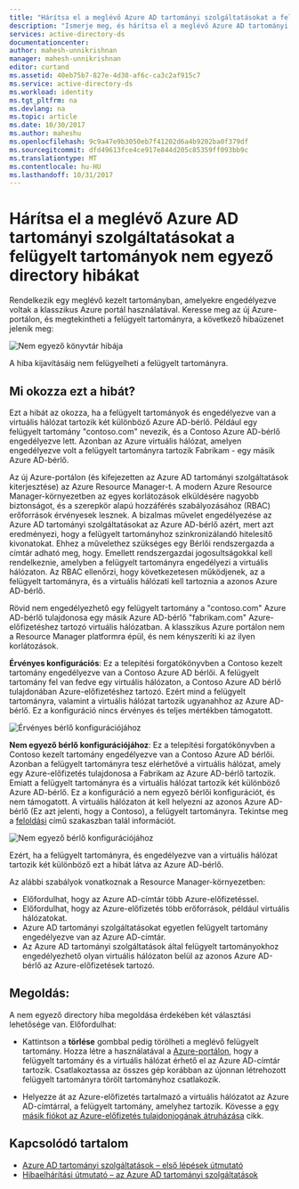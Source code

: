 ```yaml
---
title: "Hárítsa el a meglévő Azure AD tartományi szolgáltatásokat a felügyelt tartományok nem egyező directory hibákat |} Microsoft Docs"
description: "Ismerje meg, és hárítsa el a meglévő Azure AD tartományi szolgáltatásokat a felügyelt tartományok nem egyező directory hibákat"
services: active-directory-ds
documentationcenter: 
author: mahesh-unnikrishnan
manager: mahesh-unnikrishnan
editor: curtand
ms.assetid: 40eb75b7-827e-4d30-af6c-ca3c2af915c7
ms.service: active-directory-ds
ms.workload: identity
ms.tgt_pltfrm: na
ms.devlang: na
ms.topic: article
ms.date: 10/30/2017
ms.author: maheshu
ms.openlocfilehash: 9c9a47e9b3050eb7f41202d6a4b9202ba0f379df
ms.sourcegitcommit: dfd49613fce4ce917e844d205c85359ff093bb9c
ms.translationtype: MT
ms.contentlocale: hu-HU
ms.lasthandoff: 10/31/2017
---
```

# <a name="resolve-mismatched-directory-errors-for-existing-azure-ad-domain-services-managed-domains"></a>Hárítsa el a meglévő Azure AD tartományi szolgáltatásokat a felügyelt tartományok nem egyező directory hibákat
Rendelkezik egy meglévő kezelt tartományban, amelyekre engedélyezve voltak a klasszikus Azure portál használatával. Keresse meg az új Azure-portálon, és megtekintheti a felügyelt tartományra, a következő hibaüzenet jelenik meg:

![Nem egyező könyvtár hibája](.\media\getting-started\mismatched-tenant-error.png)

A hiba kijavításáig nem felügyelheti a felügyelt tartományra.


## <a name="whats-causing-this-error"></a>Mi okozza ezt a hibát?
Ezt a hibát az okozza, ha a felügyelt tartományok és engedélyezve van a virtuális hálózat tartozik két különböző Azure AD-bérlő. Például egy felügyelt tartomány "contoso.com" nevezik, és a Contoso Azure AD-bérlő engedélyezve lett. Azonban az Azure virtuális hálózat, amelyen engedélyezve volt a felügyelt tartományra tartozik Fabrikam - egy másik Azure AD-bérlő.

Az új Azure-portálon (és kifejezetten az Azure AD tartományi szolgáltatások kiterjesztése) az Azure Resource Manager-t. A modern Azure Resource Manager-környezetben az egyes korlátozások elküldésére nagyobb biztonságot, és a szerepkör alapú hozzáférés szabályozásához (RBAC) erőforrások érvényesek lesznek. A bizalmas művelet engedélyezése az Azure AD tartományi szolgáltatásokat az Azure AD-bérlő azért, mert azt eredményezi, hogy a felügyelt tartományhoz szinkronizálandó hitelesítő kivonatokat. Ehhez a művelethez szükséges egy Bérlői rendszergazda a címtár adható meg, hogy. Emellett rendszergazdai jogosultságokkal kell rendelkeznie, amelyben a felügyelt tartományra engedélyezi a virtuális hálózaton. Az RBAC ellenőrzi, hogy következetesen működjenek, az a felügyelt tartományra, és a virtuális hálózati kell tartoznia a azonos Azure AD-bérlő.

Rövid nem engedélyezhető egy felügyelt tartomány a "contoso.com" Azure AD-bérlő tulajdonosa egy másik Azure AD-bérlő "fabrikam.com" Azure-előfizetéshez tartozó virtuális hálózatban. A klasszikus Azure portálon nem a Resource Manager platformra épül, és nem kényszeríti ki az ilyen korlátozások.

**Érvényes konfigurációs**: Ez a telepítési forgatókönyvben a Contoso kezelt tartomány engedélyezve van a Contoso Azure AD bérlői. A felügyelt tartomány fel van fedve egy virtuális hálózaton, a Contoso Azure AD bérlő tulajdonában Azure-előfizetéshez tartozó. Ezért mind a felügyelt tartományra, valamint a virtuális hálózat tartozik ugyanahhoz az Azure AD-bérlő. Ez a konfiguráció nincs érvényes és teljes mértékben támogatott.

![Érvényes bérlő konfigurációjához](./media/getting-started/valid-tenant-config.png)

**Nem egyező bérlő konfigurációjához**: Ez a telepítési forgatókönyvben a Contoso kezelt tartomány engedélyezve van a Contoso Azure AD bérlői. Azonban a felügyelt tartományra tesz elérhetővé a virtuális hálózat, amely egy Azure-előfizetés tulajdonosa a Fabrikam az Azure AD-bérlő tartozik. Emiatt a felügyelt tartományra és a virtuális hálózat tartozik két különböző Azure AD-bérlő. Ez a konfiguráció a nem egyező bérlői konfigurációt, és nem támogatott. A virtuális hálózaton át kell helyezni az azonos Azure AD-bérlő (Ez azt jelenti, hogy a Contoso), a felügyelt tartományra. Tekintse meg a [feloldási](#resolution) című szakaszban talál információt.

![Nem egyező bérlő konfigurációjához](./media/getting-started/mismatched-tenant-config.png)

Ezért, ha a felügyelt tartományra, és engedélyezve van a virtuális hálózat tartozik két különböző ezt a hibát látva az Azure AD-bérlő.

Az alábbi szabályok vonatkoznak a Resource Manager-környezetben:
- Előfordulhat, hogy az Azure AD-címtár több Azure-előfizetéssel.
- Előfordulhat, hogy az Azure-előfizetés több erőforrások, például virtuális hálózatokat.
- Azure AD tartományi szolgáltatásokat egyetlen felügyelt tartomány engedélyezve van az Azure AD-címtár.
- Az Azure AD tartományi szolgáltatások által felügyelt tartományokhoz engedélyezhető olyan virtuális hálózaton belül az azonos Azure AD-bérlő az Azure-előfizetések tartozó.


## <a name="resolution"></a>Megoldás:
A nem egyező directory hiba megoldása érdekében két választási lehetősége van. Előfordulhat:

- Kattintson a **törlése** gombbal pedig törölheti a meglévő felügyelt tartomány. Hozza létre a használatával a [Azure-portálon](https://portal.azure.com), hogy a felügyelt tartomány és a virtuális hálózat érhető el az Azure AD-címtár tartozik. Csatlakoztassa az összes gép korábban az újonnan létrehozott felügyelt tartományra törölt tartományhoz csatlakozik.

- Helyezze át az Azure-előfizetés tartalmazó a virtuális hálózatot az Azure AD-címtárral, a felügyelt tartomány, amelyhez tartozik. Kövesse a [egy másik fiókot az Azure-előfizetés tulajdonjogának átruházása](../billing/billing-subscription-transfer.md) cikk.


## <a name="related-content"></a>Kapcsolódó tartalom
* [Azure AD tartományi szolgáltatások – első lépések útmutató](active-directory-ds-getting-started.md)
* [Hibaelhárítási útmutató – az Azure AD tartományi szolgáltatások](active-directory-ds-troubleshooting.md)
